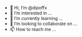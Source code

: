 - 👋 Hi, I’m @dipoffx
- 👀 I’m interested in ...
- 🌱 I’m currently learning ...
- 💞️ I’m looking to collaborate on ...
- 📫 How to reach me ...

<!---
dipoffx/dipoffx is a ✨ special ✨ repository because its `README.md` (this file) appears on your GitHub profile.
You can click the Preview link to take a look at your changes.
--->

